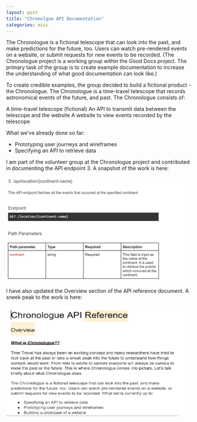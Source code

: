 ```yaml
---
layout: post
title: "Chronolgue API Documentation"
categories: misc
---
```


The Chronologue is a fictional telescope that can look into the past, and make predictions for the future, too. Users can watch pre-rendered events on a website, or submit requests for new events to be recorded. (The Chronologue project is a working group within the Good Docs project.
The primary task of the group is to create example documentation to increase the understanding of what good documentation can look like.)


To create credible examples, the group decided to build a fictional product - the Chronologue. The Chronologue is a time-travel telescope that records astronomical events of the future, and past.
The Chronologue consists of:

A time-travel telescope (fictional)
An API to transmit data between the telescope and the website
A website to view events recorded by the telescope

What we’ve already done so far:

 - Prototyping user journeys and wireframes
 - Specifying an API to retrieve data

I am part of the volunteer group at the Chronologue project and contributed in documenting the API endpoint 3. A snapshot of the work is here: 

![Picture of Writing](/images/Chronologue.jpg)


I have also updated the Overview section of the API reference document. 
A sneek peak to the work is here:

![Picture of Writing](/images/ChronologueOverview.jpg)
